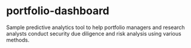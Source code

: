 # portfolio-dashboard
 
Sample predictive analytics tool to help portfolio managers and research analysts conduct security due diligence and risk analysis using various methods.
